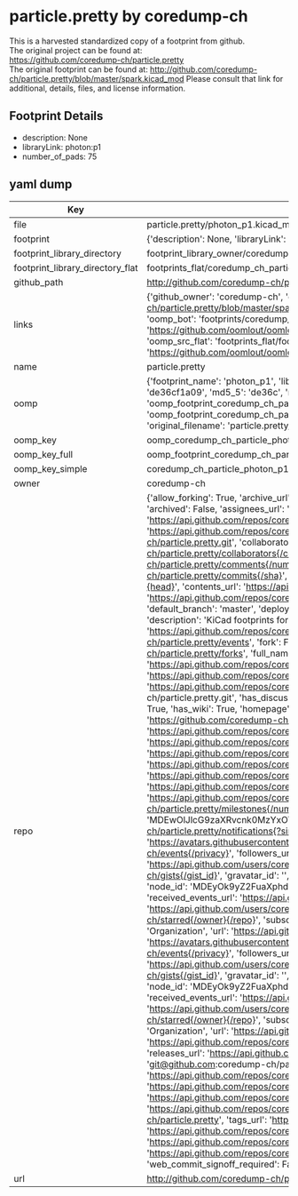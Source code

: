 # particle.pretty by coredump-ch  
This is a harvested standardized copy of a footprint from github.  
The original project can be found at:  
https://github.com/coredump-ch/particle.pretty  
The original footprint can be found at:
http://github.com/coredump-ch/particle.pretty/blob/master/spark.kicad_mod
Please consult that link for additional, details, files, and license information.  
## Footprint Details
* description: None  
* libraryLink: photon:p1  
* number_of_pads: 75  
## yaml dump  
| Key | Value |  
| --- | --- |  
| file | particle.pretty/photon_p1.kicad_mod |  
| footprint | {'description': None, 'libraryLink': 'photon:p1', 'number_of_pads': 75} |  
| footprint_library_directory | footprint_library_owner/coredump-ch_particle.pretty |  
| footprint_library_directory_flat | footprints_flat/coredump_ch_particle_photon_p1/working |  
| github_path | http://github.com/coredump-ch/particle.pretty/blob/master/photon_p1.kicad_mod |  
| links | {'github_owner': 'coredump-ch', 'github_repo_name': 'particle.pretty', 'github_src': 'http://github.com/coredump-ch/particle.pretty/blob/master/spark.kicad_mod', 'github_src_repo': 'https://github.com/coredump-ch/particle.pretty', 'oomp_bot': 'footprints/coredump_ch_particle_photon_p1/working', 'oomp_bot_github': 'https://github.com/oomlout/oomlout_oomp_footprint_bot/tree/main/footprints/coredump_ch_particle_photon_p1/working', 'oomp_src_flat': 'footprints_flat/footprints_flat/coredump_ch_particle_photon_p1/working', 'oomp_src_flat_github': 'https://github.com/oomlout/oomlout_oomp_footprint_src/tree/main/footprints_flat/coredump_ch_particle_photon_p1/working'} |  
| name | particle.pretty |  
| oomp | {'footprint_name': 'photon_p1', 'library_name': 'particle', 'md5': 'de36cf1a097562e10283e38e3f7f337a', 'md5_10': 'de36cf1a09', 'md5_5': 'de36c', 'md5_6': 'de36cf', 'oomp_key': 'oomp_coredump_ch_particle_photon_p1', 'oomp_key_extra': 'oomp_footprint_coredump_ch_particle_photon_p1', 'oomp_key_full': 'oomp_footprint_coredump_ch_particle_photon_p1_de36cf', 'oomp_key_simple': 'coredump_ch_particle_photon_p1', 'original_filename': 'particle.pretty/photon_p1.kicad_mod', 'owner_name': 'coredump_ch'} |  
| oomp_key | oomp_coredump_ch_particle_photon_p1 |  
| oomp_key_full | oomp_footprint_coredump_ch_particle_photon_p1 |  
| oomp_key_simple | coredump_ch_particle_photon_p1 |  
| owner | coredump-ch |  
| repo | {'allow_forking': True, 'archive_url': 'https://api.github.com/repos/coredump-ch/particle.pretty/{archive_format}{/ref}', 'archived': False, 'assignees_url': 'https://api.github.com/repos/coredump-ch/particle.pretty/assignees{/user}', 'blobs_url': 'https://api.github.com/repos/coredump-ch/particle.pretty/git/blobs{/sha}', 'branches_url': 'https://api.github.com/repos/coredump-ch/particle.pretty/branches{/branch}', 'clone_url': 'https://github.com/coredump-ch/particle.pretty.git', 'collaborators_url': 'https://api.github.com/repos/coredump-ch/particle.pretty/collaborators{/collaborator}', 'comments_url': 'https://api.github.com/repos/coredump-ch/particle.pretty/comments{/number}', 'commits_url': 'https://api.github.com/repos/coredump-ch/particle.pretty/commits{/sha}', 'compare_url': 'https://api.github.com/repos/coredump-ch/particle.pretty/compare/{base}...{head}', 'contents_url': 'https://api.github.com/repos/coredump-ch/particle.pretty/contents/{+path}', 'contributors_url': 'https://api.github.com/repos/coredump-ch/particle.pretty/contributors', 'created_at': '2015-10-04T00:03:04Z', 'default_branch': 'master', 'deployments_url': 'https://api.github.com/repos/coredump-ch/particle.pretty/deployments', 'description': 'KiCad footprints for Particle hardware (Core, Photon, Electron, P1).', 'disabled': False, 'downloads_url': 'https://api.github.com/repos/coredump-ch/particle.pretty/downloads', 'events_url': 'https://api.github.com/repos/coredump-ch/particle.pretty/events', 'fork': False, 'forks': 7, 'forks_count': 7, 'forks_url': 'https://api.github.com/repos/coredump-ch/particle.pretty/forks', 'full_name': 'coredump-ch/particle.pretty', 'git_commits_url': 'https://api.github.com/repos/coredump-ch/particle.pretty/git/commits{/sha}', 'git_refs_url': 'https://api.github.com/repos/coredump-ch/particle.pretty/git/refs{/sha}', 'git_tags_url': 'https://api.github.com/repos/coredump-ch/particle.pretty/git/tags{/sha}', 'git_url': 'git://github.com/coredump-ch/particle.pretty.git', 'has_discussions': False, 'has_downloads': True, 'has_issues': True, 'has_pages': False, 'has_projects': True, 'has_wiki': True, 'homepage': '', 'hooks_url': 'https://api.github.com/repos/coredump-ch/particle.pretty/hooks', 'html_url': 'https://github.com/coredump-ch/particle.pretty', 'id': 43619361, 'is_template': False, 'issue_comment_url': 'https://api.github.com/repos/coredump-ch/particle.pretty/issues/comments{/number}', 'issue_events_url': 'https://api.github.com/repos/coredump-ch/particle.pretty/issues/events{/number}', 'issues_url': 'https://api.github.com/repos/coredump-ch/particle.pretty/issues{/number}', 'keys_url': 'https://api.github.com/repos/coredump-ch/particle.pretty/keys{/key_id}', 'labels_url': 'https://api.github.com/repos/coredump-ch/particle.pretty/labels{/name}', 'language': None, 'languages_url': 'https://api.github.com/repos/coredump-ch/particle.pretty/languages', 'license': None, 'merges_url': 'https://api.github.com/repos/coredump-ch/particle.pretty/merges', 'milestones_url': 'https://api.github.com/repos/coredump-ch/particle.pretty/milestones{/number}', 'mirror_url': None, 'name': 'particle.pretty', 'network_count': 7, 'node_id': 'MDEwOlJlcG9zaXRvcnk0MzYxOTM2MQ==', 'notifications_url': 'https://api.github.com/repos/coredump-ch/particle.pretty/notifications{?since,all,participating}', 'open_issues': 0, 'open_issues_count': 0, 'organization': {'avatar_url': 'https://avatars.githubusercontent.com/u/5295118?v=4', 'events_url': 'https://api.github.com/users/coredump-ch/events{/privacy}', 'followers_url': 'https://api.github.com/users/coredump-ch/followers', 'following_url': 'https://api.github.com/users/coredump-ch/following{/other_user}', 'gists_url': 'https://api.github.com/users/coredump-ch/gists{/gist_id}', 'gravatar_id': '', 'html_url': 'https://github.com/coredump-ch', 'id': 5295118, 'login': 'coredump-ch', 'node_id': 'MDEyOk9yZ2FuaXphdGlvbjUyOTUxMTg=', 'organizations_url': 'https://api.github.com/users/coredump-ch/orgs', 'received_events_url': 'https://api.github.com/users/coredump-ch/received_events', 'repos_url': 'https://api.github.com/users/coredump-ch/repos', 'site_admin': False, 'starred_url': 'https://api.github.com/users/coredump-ch/starred{/owner}{/repo}', 'subscriptions_url': 'https://api.github.com/users/coredump-ch/subscriptions', 'type': 'Organization', 'url': 'https://api.github.com/users/coredump-ch'}, 'owner': {'avatar_url': 'https://avatars.githubusercontent.com/u/5295118?v=4', 'events_url': 'https://api.github.com/users/coredump-ch/events{/privacy}', 'followers_url': 'https://api.github.com/users/coredump-ch/followers', 'following_url': 'https://api.github.com/users/coredump-ch/following{/other_user}', 'gists_url': 'https://api.github.com/users/coredump-ch/gists{/gist_id}', 'gravatar_id': '', 'html_url': 'https://github.com/coredump-ch', 'id': 5295118, 'login': 'coredump-ch', 'node_id': 'MDEyOk9yZ2FuaXphdGlvbjUyOTUxMTg=', 'organizations_url': 'https://api.github.com/users/coredump-ch/orgs', 'received_events_url': 'https://api.github.com/users/coredump-ch/received_events', 'repos_url': 'https://api.github.com/users/coredump-ch/repos', 'site_admin': False, 'starred_url': 'https://api.github.com/users/coredump-ch/starred{/owner}{/repo}', 'subscriptions_url': 'https://api.github.com/users/coredump-ch/subscriptions', 'type': 'Organization', 'url': 'https://api.github.com/users/coredump-ch'}, 'private': False, 'pulls_url': 'https://api.github.com/repos/coredump-ch/particle.pretty/pulls{/number}', 'pushed_at': '2017-05-30T21:13:21Z', 'releases_url': 'https://api.github.com/repos/coredump-ch/particle.pretty/releases{/id}', 'size': 7, 'ssh_url': 'git@github.com:coredump-ch/particle.pretty.git', 'stargazers_count': 8, 'stargazers_url': 'https://api.github.com/repos/coredump-ch/particle.pretty/stargazers', 'statuses_url': 'https://api.github.com/repos/coredump-ch/particle.pretty/statuses/{sha}', 'subscribers_count': 5, 'subscribers_url': 'https://api.github.com/repos/coredump-ch/particle.pretty/subscribers', 'subscription_url': 'https://api.github.com/repos/coredump-ch/particle.pretty/subscription', 'svn_url': 'https://github.com/coredump-ch/particle.pretty', 'tags_url': 'https://api.github.com/repos/coredump-ch/particle.pretty/tags', 'teams_url': 'https://api.github.com/repos/coredump-ch/particle.pretty/teams', 'temp_clone_token': None, 'topics': [], 'trees_url': 'https://api.github.com/repos/coredump-ch/particle.pretty/git/trees{/sha}', 'updated_at': '2021-06-09T08:14:20Z', 'url': 'https://api.github.com/repos/coredump-ch/particle.pretty', 'visibility': 'public', 'watchers': 8, 'watchers_count': 8, 'web_commit_signoff_required': False} |  
| url | http://github.com/coredump-ch/particle.pretty |  

